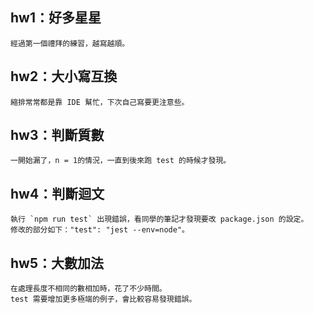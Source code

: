 ## hw1：好多星星
    經過第一個禮拜的練習，越寫越順。

## hw2：大小寫互換
    縮排常常都是靠 IDE 幫忙，下次自己寫要更注意些。

## hw3：判斷質數
    一開始漏了，n = 1的情況，一直到後來跑 test 的時候才發現。

## hw4：判斷迴文
    執行 `npm run test` 出現錯誤，看同學的筆記才發現要改 package.json 的設定。
    修改的部分如下："test": "jest --env=node"。

## hw5：大數加法
    在處理長度不相同的數相加時，花了不少時間。
    test 需要增加更多極端的例子，會比較容易發現錯誤。
    